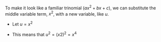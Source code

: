 To make it look like a familiar trinomial $(ax^2+bx+c)$, we can substitute the middle variable term, $x^2$, with a new variable, like $u$.

- Let $u=x^2$

- This means that $u^2=(x2)^2=x^4$